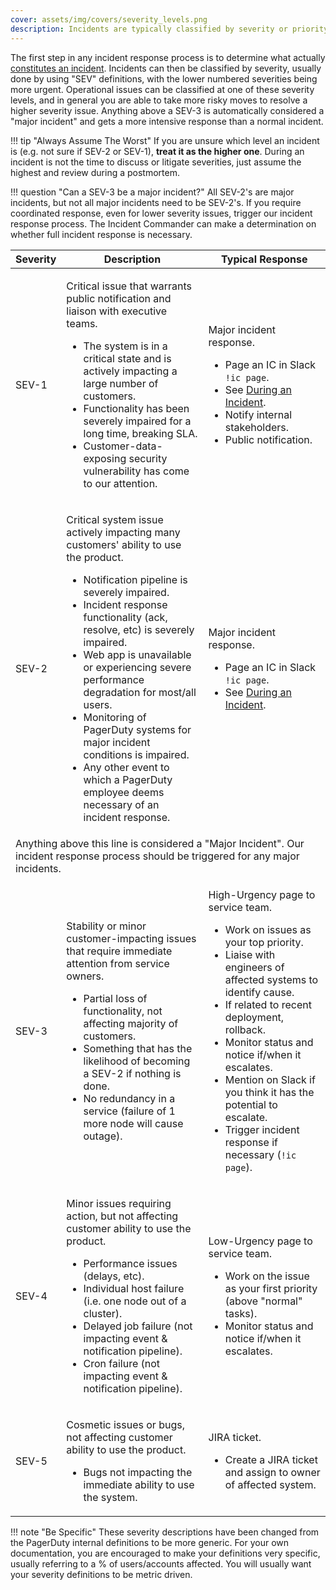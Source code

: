 ```yaml
---
cover: assets/img/covers/severity_levels.png
description: Incidents are typically classified by severity or priority. At PagerDuty we use 'SEV' levels, with lower numbered severities being more urgent. Operational issues can be classified at one of these severity levels, and in general you are able to take more risky moves to resolve a higher severity issue.
---
```

The first step in any incident response process is to determine what actually [constitutes an incident](/before/what_is_an_incident.md). Incidents can then be classified by severity, usually done by using "SEV" definitions, with the lower numbered severities being more urgent. Operational issues can be classified at one of these severity levels, and in general you are able to take more risky moves to resolve a higher severity issue. Anything above a SEV-3 is automatically considered a "major incident" and gets a more intensive response than a normal incident.

!!! tip "Always Assume The Worst"
     If you are unsure which level an incident is (e.g. not sure if SEV-2 or SEV-1), **treat it as the higher one**. During an incident is not the time to discuss or litigate severities, just assume the highest and review during a postmortem.

!!! question "Can a SEV-3 be a major incident?"
     All SEV-2's are major incidents, but not all major incidents need to be SEV-2's. If you require coordinated response, even for lower severity issues, trigger our incident response process. The Incident Commander can make a determination on whether full incident response is necessary.

<table class="custom-table">
  <thead>
    <tr>
      <th class="sev">Severity</th>
      <th>Description</th>
      <th>Typical Response</th>
    </tr>
  </thead>
  <tbody>
    <tr>
      <td class="sev-1">SEV-1</td>
      <td>
        <p class="intent">Critical issue that warrants public notification and liaison with executive teams.</p>
        <ul>
          <li>The system is in a critical state and is actively impacting a large number of customers.</li>
          <li>Functionality has been severely impaired for a long time, breaking SLA.</li>
          <li>Customer-data-exposing security vulnerability has come to our attention.</li>
        </ul>
      </td>
      <td>
        <p class="response">Major incident response.</p>
        <ul>
          <li>Page an IC in Slack <code>!ic page</code>.</li>
          <li>See <a href="/during/during_an_incident">During an Incident</a>.</li>
          <li>Notify internal stakeholders.</li>
          <li>Public notification.</li>
        </ul>
      </td>
    </tr>
    <tr>
      <td class="sev-2">SEV-2</td>
      <td>
        <p class="intent">Critical system issue actively impacting many customers' ability to use the product.</p>
        <ul>
          <li>Notification pipeline is severely impaired.</li>
          <li>Incident response functionality (ack, resolve, etc) is severely impaired.</li>
          <li>Web app is unavailable or experiencing severe performance degradation for most/all users.</li>
          <li>Monitoring of PagerDuty systems for major incident conditions is impaired.</li>
          <li>Any other event to which a PagerDuty employee deems necessary of an incident response.</li>
        </ul>
      </td>
      <td>
        <p class="response">Major incident response.</p>
        <ul>
          <li>Page an IC in Slack <code>!ic page</code>.</li>
          <li>See <a href="/during/during_an_incident">During an Incident</a>.</li>
        </ul>
    </tr>
    <tr>
      <td class="warning" colspan="3">Anything above this line is considered a "Major Incident". Our incident response process should be triggered for any major incidents.</td>
    </tr>
    <tr>
      <td class="sev-3">SEV-3</td>
      <td>
        <p class="intent">Stability or minor customer-impacting issues that require immediate attention from service owners.</p>
        <ul>
          <li>Partial loss of functionality, not affecting majority of customers.</li>
          <li>Something that has the likelihood of becoming a SEV-2 if nothing is done.</li>
          <li>No redundancy in a service (failure of 1 more node will cause outage).</li>
        </ul>
      </td>
      <td>
        <p class="response">High-Urgency page to service team.</p>
        <ul>
          <li>Work on issues as your top priority.</li>
          <li>Liaise with engineers of affected systems to identify cause.</li>
          <li>If related to recent deployment, rollback.</li>
          <li>Monitor status and notice if/when it escalates.</li>
          <li>Mention on Slack if you think it has the potential to escalate.</li>
          <li>Trigger incident response if necessary (<code>!ic page</code>).</li>
        </ul>
      </td>
    </tr>
    <tr>
      <td class="sev-4">SEV-4</td>
      <td>
        <p class="intent">Minor issues requiring action, but not affecting customer ability to use the product.</p>
        <ul>
          <li>Performance issues (delays, etc).</li>
          <li>Individual host failure (i.e. one node out of a cluster).</li>
          <li>Delayed job failure (not impacting event & notification pipeline).</li>
          <li>Cron failure (not impacting event & notification pipeline).</li>
        </ul>
      </td>
      <td>
        <p class="response">Low-Urgency page to service team.</p>
        <ul>
          <li>Work on the issue as your first priority (above "normal" tasks).</li>
          <li>Monitor status and notice if/when it escalates.</li>
        </ul>
      </td>
    </tr>
    <tr>
      <td class="sev-5">SEV-5</td>
      <td>
        <p class="intent">Cosmetic issues or bugs, not affecting customer ability to use the product.</li>
        <ul>
          <li>Bugs not impacting the immediate ability to use the system.</li>
        </ul>
      </td>
      <td>
        <p class="response">JIRA ticket.</p>
        <ul>
          <li>Create a JIRA ticket and assign to owner of affected system.</li>
        </ul>
      </td>
    </tr>
  </tbody>
</table>

!!! note "Be Specific"
    These severity descriptions have been changed from the PagerDuty internal definitions to be more generic. For your own documentation, you are encouraged to make your definitions very specific, usually referring to a % of users/accounts affected. You will usually want your severity definitions to be metric driven.
